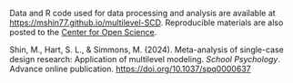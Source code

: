 Data and R code used for data processing and analysis are available at https://mshin77.github.io/multilevel-SCD. Reproducible materials are also posted to the [Center for Open Science](https://doi.org/10.17605/OSF.IO/8WBTA).

Shin, M., Hart, S. L., & Simmons, M. (2024). Meta-analysis of single-case design research: Application of multilevel modeling. *School Psychology*. Advance online publication. https://doi.org/10.1037/spq0000637

